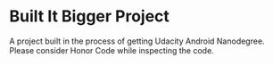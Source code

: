 # Built It Bigger Project

A project built in the process of getting Udacity Android Nanodegree. Please consider Honor Code while inspecting the code.
